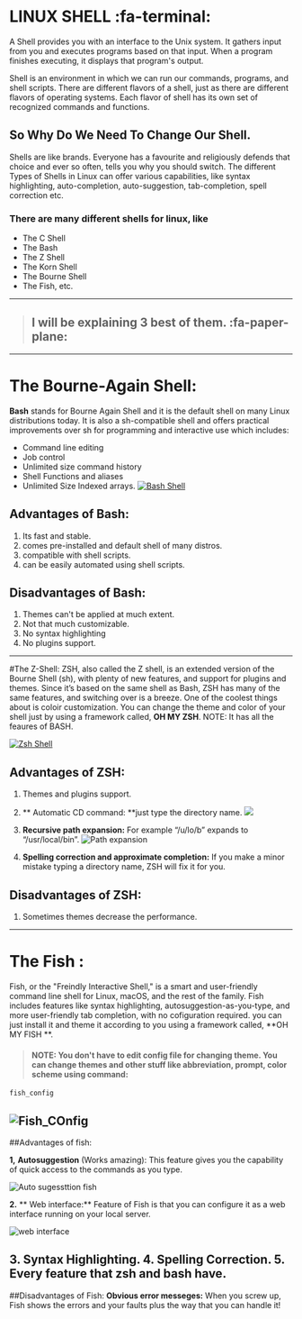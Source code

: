 # LINUX SHELL :fa-terminal:
A Shell provides you with an interface to the Unix system. It gathers input from you and executes programs based on that input. When a program finishes executing, it displays that program's output.

Shell is an environment in which we can run our commands, programs, and shell scripts. There are different flavors of a shell, just as there are different flavors of operating systems. Each flavor of shell has its own set of recognized commands and functions.

## So  Why Do We Need To Change Our Shell.
Shells are like brands. Everyone has a favourite and religiously defends that choice and ever so often, tells you why you should switch. The different Types of Shells in Linux can offer various capabilities, like syntax highlighting, auto-completion, auto-suggestion, tab-completion, spell correction etc.
 ### There are many different shells for linux, like
 - The C Shell
 - The Bash
 -  The Z Shell
 - The Korn Shell
 - The Bourne Shell
 - The Fish, etc.

------------


 
> ## I will be explaining 3 best of them.  :fa-paper-plane:
 

------------


# The Bourne-Again Shell:
**Bash** stands for Bourne Again Shell and it is the default shell on many Linux distributions today. It is also a sh-compatible shell and offers practical improvements over sh for programming and interactive use which includes:
- Command line editing
- Job control
- Unlimited size command history
- Shell Functions and aliases
- Unlimited Size Indexed arrays.
[![Bash Shell ](https://www.cyberciti.biz/media/new/faq/2016/01/Hello-World-Bash-Shell-Script-Program.jpg "Bash Shell ")](http://https://www.cyberciti.biz/media/new/faq/2016/01/Hello-World-Bash-Shell-Script-Program.jpg "Bash Shell ")
 
##   Advantages of Bash:
1. Its fast and stable.
2. comes pre-installed and default shell of many distros.
3. compatible with shell scripts.
4. can be easily automated using shell scripts.

## Disadvantages of Bash:
1. Themes can't be applied at much extent.
2. Not that much customizable.
3. No syntax highlighting
4. No plugins support.

------------


#The Z-Shell:
ZSH, also called the Z shell, is an extended version of the Bourne Shell (sh), with plenty of new features, and support for plugins and themes. Since it’s based on the same shell as Bash, ZSH has many of the same features, and switching over is a breeze.
One of the coolest things about is coloir customization. You can change the theme and color of your shell just by using a framework called, **OH MY ZSH**.
NOTE: It has all the feaures of BASH.

[![Zsh Shell](https://user-images.githubusercontent.com/49100982/108254744-777cb400-716c-11eb-9407-1463775bbc25.jpg "Zsh Shell")](http://https://user-images.githubusercontent.com/49100982/108254744-777cb400-716c-11eb-9407-1463775bbc25.jpg "Zsh Shell")

## Advantages of ZSH:
1. Themes and plugins support.
2. ** Automatic CD command: **just type the directory name.
![](https://i.ibb.co/vCnWTvc/Screenshot-from-2021-10-04-14-01-58.png)

3. **Recursive path expansion:**  For example “/u/lo/b” expands to “/usr/local/bin”.
![Path expansion](https://i.ibb.co/CVJWHMC/ezgif-com-gif-maker.gif "Path expansion")

4. **Spelling correction and approximate completion:** If you make a minor mistake typing a directory name, ZSH will fix it for you.

## Disadvantages of ZSH:
1. Sometimes themes decrease the performance.


------------
# The Fish :

Fish, or the "Freindly Interactive Shell," is a smart and user-friendly command line shell for Linux, macOS, and the rest of the family. 
Fish includes features like syntax highlighting, autosuggestion-as-you-type, and more user-friendly tab completion, with no cofiguration required.
you can just install it and theme it according to you using a framework called, **OH MY FISH **.

> #### NOTE: You don't have to edit config file for changing theme. You can change themes and other stuff like abbreviation, prompt, color scheme using command:
    fish_config
![Fish_COnfig](https://i.ibb.co/WDBVBZV/ezgif-com-gif-maker-1.gif "Fish_COnfig")
------------
##Advantages of fish:

**1,**  **Autosuggestion** (Works amazing): This feature gives you the capability of quick access to the commands as you type.

![Auto sugessttion fish](https://i.ibb.co/Hn2PRdC/Screenshot-from-2021-10-05-20-22-13.png "Auto sugessttion fish")

**2.** ** Web interface:**  Feature of Fish is that you can configure it as a web interface running on your local server. 

![web interface](https://i.ibb.co/N2k0Xz6/Screenshot-from-2021-10-05-20-24-57.png "web interface")

**3.**  Syntax Highlighting.
**4.** Spelling Correction.
**5.**  Every feature that zsh and bash have.
-------------
##Disadvantages of Fish:
**Obvious error messeges:** When you screw up, Fish shows the errors and your faults plus the way that you can handle it!





 
 
